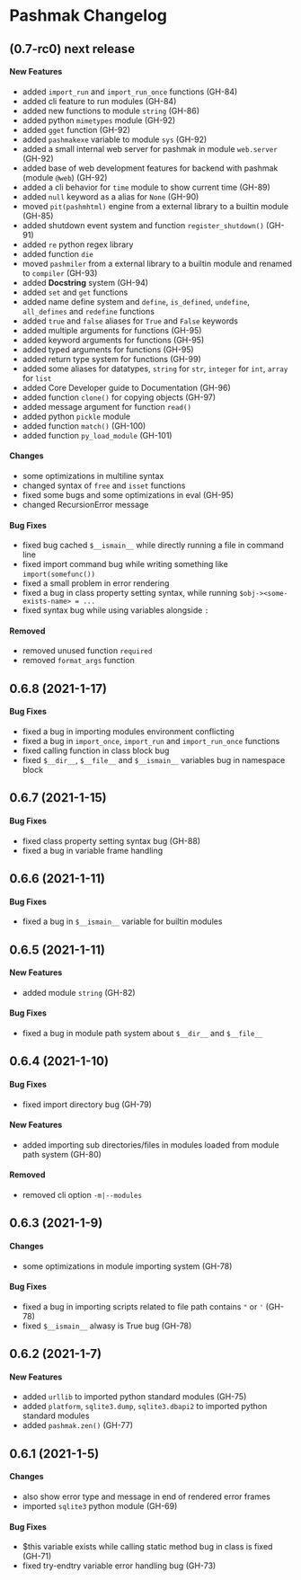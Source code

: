 # Pashmak Changelog

## (0.7-rc0) next release

#### New Features
- added `import_run` and `import_run_once` functions (GH-84)
- added cli feature to run modules (GH-84)
- added new functions to module `string` (GH-86)
- added python `mimetypes` module (GH-92)
- added `gget` function (GH-92)
- added `pashmakexe` variable to module `sys` (GH-92)
- added a small internal web server for pashmak in module `web.server` (GH-92)
- added base of web development features for backend with pashmak (module `@web`) (GH-92)
- added a cli behavior for `time` module to show current time (GH-89)
- added `null` keyword as a alias for `None` (GH-90)
- moved `pit(pashmhtml)` engine from a external library to a builtin module (GH-85)
- added shutdown event system and function `register_shutdown()` (GH-91)
- added `re` python regex library
- added function `die`
- moved `pashmiler` from a external library to a builtin module and renamed to `compiler` (GH-93)
- added **Docstring** system (GH-94)
- added `set` and `get` functions
- added name define system and `define`, `is_defined`, `undefine`, `all_defines` and `redefine` functions
- added `true` and `false` aliases for `True` and `False` keywords
- added multiple arguments for functions (GH-95)
- added keyword arguments for functions (GH-95)
- added typed arguments for functions (GH-95)
- added return type system for functions (GH-99)
- added some aliases for datatypes, `string` for `str`, `integer` for `int`, `array` for `list`
- added Core Developer guide to Documentation (GH-96)
- added function `clone()` for copying objects (GH-97)
- added message argument for function `read()`
- added python `pickle` module
- added function `match()` (GH-100)
- added function `py_load_module` (GH-101)

#### Changes

- some optimizations in multiline syntax
- changed syntax of `free` and `isset` functions
- fixed some bugs and some optimizations in eval (GH-95)
- changed RecursionError message

#### Bug Fixes
- fixed bug cached `$__ismain__` while directly running a file in command line
- fixed import command bug while writing something like `import(somefunc())`
- fixed a small problem in error rendering
- fixed a bug in class property setting syntax, while running `$obj-><some-exists-name> = ...`
- fixed syntax bug while using variables alongside `:`

#### Removed

- removed unused function `required`
- removed `format_args` function

## 0.6.8 (2021-1-17)

#### Bug Fixes
- fixed a bug in importing modules environment conflicting
- fixed a bug in `import_once`, `import_run` and `import_run_once` functions
- fixed calling function in class block bug
- fixed `$__dir__`, `$__file__` and `$__ismain__` variables bug in namespace block

## 0.6.7 (2021-1-15)

#### Bug Fixes
- fixed class property setting syntax bug (GH-88)
- fixed a bug in variable frame handling

## 0.6.6 (2021-1-11)

#### Bug Fixes
- fixed a bug in `$__ismain__` variable for builtin modules

## 0.6.5 (2021-1-11)

#### New Features
- added module `string` (GH-82)

#### Bug Fixes
- fixed a bug in module path system about `$__dir__` and `$__file__`

## 0.6.4 (2021-1-10)

#### Bug Fixes
- fixed import directory bug (GH-79)

#### New Features
- added importing sub directories/files in modules loaded from module path system (GH-80)

#### Removed
- removed cli option `-m|--modules`

## 0.6.3 (2021-1-9)

#### Changes
- some optimizations in module importing system (GH-78)

#### Bug Fixes
- fixed a bug in importing scripts related to file path contains `"` or `'` (GH-78)
- fixed `$__ismain__` alwasy is True bug (GH-78)

## 0.6.2 (2021-1-7)

#### New Features
- added `urllib` to imported python standard modules (GH-75)
- added `platform`, `sqlite3.dump`, `sqlite3.dbapi2` to imported python standard modules
- added `pashmak.zen()` (GH-77)

## 0.6.1 (2021-1-5)

#### Changes
- also show error type and message in end of rendered error frames
- imported `sqlite3` python module (GH-69)

#### Bug Fixes
- $this variable exists while calling static method bug in class is fixed (GH-71)
- fixed try-endtry variable error handling bug (GH-73)

